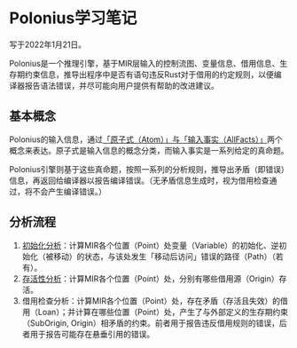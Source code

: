 # Polonius学习笔记
写于2022年1月21日。

Polonius是一个推理引擎，基于MIR层输入的控制流图、变量信息、借用信息、生存期约束信息，推导出程序中是否有语句违反Rust对于借用的约定规则，以便编译器报告语法错误，并尽可能向用户提供有帮助的改进建议。

## 基本概念

Polonius的输入信息，通过[「原子式（Atom）」与「输入事实（AllFacts）」](01-21-借用检查（零）-原子式与输入.md)两个概念来表达。原子式是输入信息的概念分类，而输入事实是一系列给定的真命题。

Polonius引擎则基于这些真命题，按照一系列的分析规则，推导出矛盾（即错误）信息，再返回给编译器以报告编译错误。（无矛盾信息生成时，视为借用检查通过，将不会产生编译错误。）

## 分析流程

1. [初始化分析](01-21-借用检查（一）-初始化分析.md)：计算MIR各个位置（Point）处变量（Variable）的初始化、逆初始化（被移动）的状态，与该处发生「移动后访问」错误的路径（Path）（若有）。
2. [存活性分析](01-23-借用检查（二）-存活性分析.md)：计算MIR各个位置（Point）处，分别有哪些借用源（Origin）存活。
3. 借用检查分析：计算MIR各个位置（Point）处，存在矛盾（存活且失效）的借用（Loan）；并计算在哪些位置（Point）处，产生了与外部定义的生存期约束（SubOrigin, Origin）相矛盾的约束。前者用于报告违反借用规则的错误，后者用于报告可能存在悬垂引用的错误。

